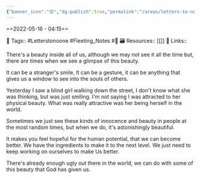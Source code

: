 ```yaml
---
{"banner_icon":"😍","dg-publish":true,"permalink":"/areas/letters-to-no-one/the-beauty-inside/","dgPassFrontmatter":true,"noteIcon":"1","created":"2023-11-14T21:08:40.017+05:30","updated":"2023-12-16T04:26:19.540+05:30"}
---
```


==2022-05-16 - 04:15==

🧶 Tags:: #Letterstonoone #Fleeting_Notes #🌱 
🗃 Resources:: [[]]
🔗 Links::

There's a beauty inside all of us, although we may not see it all the time but, there are times when we see a glimpse of this beauty.

It can be a stranger's smile, It can be a gesture, it can be anything that gives us a window to see into the souls of others.

Yesterday I saw a blind girl walking down the street, I don't know what she was thinking, but was just smiling. I'm not saying I was attracted to her physical beauty. What was really attractive was her being herself in the world.

Sometimes we just see these kinds of innocence and beauty in people at the most random times, but when we do, it's astonishingly beautiful.

It makes you feel hopeful for the human potential, that we can become better. We have the ingredients to make it to the next level. We just need to keep working on ourselves to make Us better.

There's already enough ugly out there in the world, we can do with some of this beauty that God has given us.